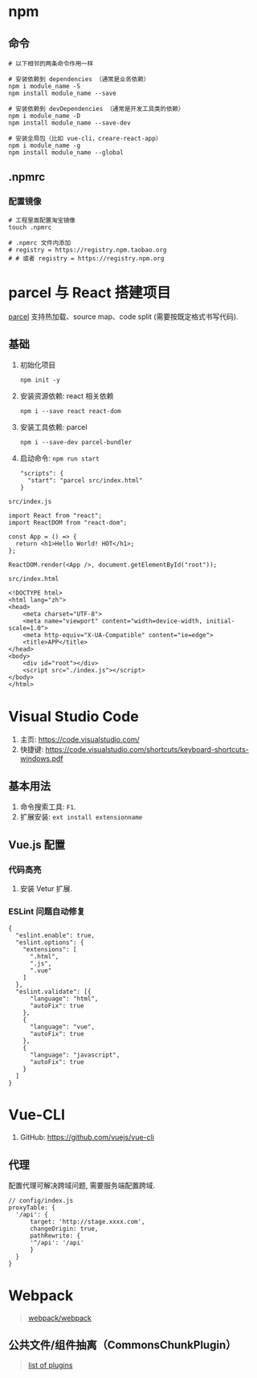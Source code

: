 npm
===

命令
----

``` {.bash}
# 以下相邻的两条命令作用一样

# 安装依赖到 dependencies （通常是业务依赖）
npm i module_name -S
npm install module_name --save

# 安装依赖到 devDependencies （通常是开发工具类的依赖）
npm i module_name -D
npm install module_name --save-dev

# 安装全局包（比如 vue-cli，creare-react-app）
npm i module_name -g
npm install module_name --global
```

.npmrc
------

### 配置镜像

``` {.bash}
# 工程里面配置淘宝镜像
touch .npmrc

# .npmrc 文件内添加
# registry = https://registry.npm.taobao.org
# # 或者 registry = https://registry.npm.org
```

parcel 与 React 搭建项目
========================

[parcel](https://github.com/parcel-bundler/parcel) 支持热加载、source
map、code split (需要按既定格式书写代码).

基础
----

1.  初始化项目

    ``` {.bash}
    npm init -y
    ```

2.  安装资源依赖: react 相关依赖

    ``` {.bash}
    npm i --save react react-dom
    ```

3.  安装工具依赖: parcel

    ``` {.bash}
    npm i --save-dev parcel-bundler
    ```

4.  启动命令: `npm run start`

    ``` {.json}
    "scripts": {
      "start": "parcel src/index.html"
    }
    ```

`src/index.js`

``` {.javascript}
import React from "react";
import ReactDOM from "react-dom";

const App = () => {
  return <h1>Hello World! HOT</h1>;
};

ReactDOM.render(<App />, document.getElementById("root"));
```

`src/index.html`

``` {.html}
<!DOCTYPE html>
<html lang="zh">
<head>
    <meta charset="UTF-8">
    <meta name="viewport" content="width=device-width, initial-scale=1.0">
    <meta http-equiv="X-UA-Compatible" content="ie=edge">
    <title>APP</title>
</head>
<body>
    <div id="root"></div>
    <script src="./index.js"></script>
</body>
</html>
```

Visual Studio Code
==================

1.  主页: <https://code.visualstudio.com/>
2.  快捷键:
    <https://code.visualstudio.com/shortcuts/keyboard-shortcuts-windows.pdf>

基本用法
--------

1.  命令搜索工具: `F1`.
2.  扩展安装: `ext install extensionname`

Vue.js 配置
-----------

### 代码高亮

1.  安装 Vetur 扩展.

### ESLint 问题自动修复

``` {.json}
{
  "eslint.enable": true,
  "eslint.options": {
    "extensions": [
      ".html",
      ".js",
      ".vue"
    ]
  },
  "eslint.validate": [{
      "language": "html",
      "autoFix": true
    },
    {
      "language": "vue",
      "autoFix": true
    },
    {
      "language": "javascript",
      "autoFix": true
    }
  ]
}
```

Vue-CLI
=======

1.  GitHub: <https://github.com/vuejs/vue-cli>

代理
----

配置代理可解决跨域问题, 需要服务端配置跨域.

``` {.javascript}
// config/index.js
proxyTable: {
  '/api': {
      target: 'http://stage.xxxx.com',
      changeOrigin: true,
      pathRewrite: {
      '^/api': '/api'
      }
  }
}
```

Webpack
=======

> [webpack/webpack](https://github.com/webpack/webpack)

公共文件/组件抽离（CommonsChunkPlugin）
---------------------------------------

> [list of
> plugins](https://github.com/webpack/docs/wiki/list-of-plugins#commonschunkplugin)

